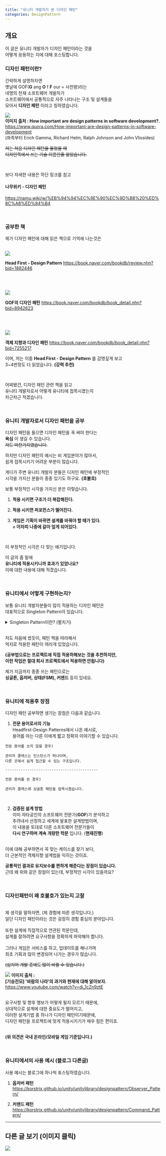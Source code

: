 ```yaml
---
title: "유니티 개발자가 본 디자인 패턴"
categories: DesignPattern
---
```


## 개요
이 글은 유니티 개발자가 디자인 패턴이라는 것을 <br>
어떻게 응용하는 지에 대해 포스팅합니다. <br>

### 디자인 패턴이란?
간략하게 설명하자면 <br>
옛날에 GOF(**G** ang **O** f **F** our = 사천왕)라는 <br>
네명의 천재 소프트웨어 개발자가 <br>
소프트웨어에서 공통적으로 자주 나타나는 구조 및 설계들을 <br>
모아서 **디자인 패턴** 이라고 칭하였습니다.

![](https://github.com/KorStrix/korstrix.github.io/blob/master/_images/GOF.png?raw=true) <br>
**이미지 출처 :  How important are design patterns in software development?.** <br>
https://www.quora.com/How-important-are-design-patterns-in-software-development <br>
(좌측부터 Erich Gamma, Richard Helm, Ralph Johnson and John Vlissides) <br>

~~저는 처음 디자인 패턴을 들었을 때<br>
디자인쪽에서 쓰는 기술 이름인줄 알았습니다.~~ <br>

<br>

보다 자세한 내용은 하단 링크를 참고 <br>

#### 나무위키 - 디자인 패턴
https://namu.wiki/w/%EB%94%94%EC%9E%90%EC%9D%B8%20%ED%8C%A8%ED%84%B4

<br>

### 공부한 책
제가 디자인 패턴에 대해 읽은 책으로 기억에 나는것은 <br>
<br>

![](https://github.com/KorStrix/korstrix.github.io/blob/master/_images/%EC%B1%85_Headfirst%20-%20%EB%94%94%EC%9E%90%EC%9D%B8%ED%8C%A8%ED%84%B4.png?raw=true)

**Head First - Design Pattern**
https://book.naver.com/bookdb/review.nhn?bid=1882446

<br>
<br>

![](https://github.com/KorStrix/korstrix.github.io/blob/master/_images/%EC%B1%85_GoF%EC%9D%98%20%EB%94%94%EC%9E%90%EC%9D%B8%ED%8C%A8%ED%84%B4.png?raw=true)

**GOF의 디자인 패턴**
https://book.naver.com/bookdb/book_detail.nhn?bid=8942623

<br>
<br>

![](https://github.com/KorStrix/korstrix.github.io/blob/master/_images/%EC%B1%85_%EA%B0%9D%EC%B2%B4%EC%A7%80%ED%96%A5%EA%B3%BC%20%EB%94%94%EC%9E%90%EC%9D%B8%ED%8C%A8%ED%84%B4.png?raw=true)

**객체 지향과 디자인 패턴**
https://book.naver.com/bookdb/book_detail.nhn?bid=7255217

이며, 저는 이중 **Head First - Design Pattern** 를 감명깊게 보고 <br>
3~4번정도 더 읽었습니다. **(강력 추천)**

<br>

어찌됐건, 디자인 패턴 관련 책을 읽고 <br>
유니티 개발자로서 어떻게 유니티에 접목시켰는지 <br>
차근차근 적겠습니다.

<br>

### 유니티 개발자로서 디자인 패턴을 공부
디자인 패턴을 들으면 디자인 패턴을 꼭 써야 한다는 <br>
**욕심** 이 생길 수 있습니다. <br>
~~저도 마찬가지였습니다.~~ <br>

하지만 디자인 패턴의 예시는 비 게임분야가 많아서, <br>
쉽게 접목시키기 어려운 부분이 많습니다. <br>

게다가 주변 유니티 개발자 분들은 디자인 패턴에 부정적인 <br>
시각을 가지신 분들이 종종 있기도 하구요. **(호불호)** <br>

보통 부정적인 시각을 가지신 분은 이렇습니다. <br>

1. **적용 시키면 구조가 더 복잡해진다.**

2. **적용 시키면 퍼포먼스가 떨어진다.**

3. **게임은 기획이 바뀌면 설계를 바꿔야 할 때가 있다.** <br>
    **= 어차피 나중에 갈아 엎게 되어있다.** <br>

<br>

이 부정적인 시각은 다 맞는 얘기입니다. <br>

이 글의 좀 밑에 <br>
**유니티에 적용시키니까 효과가 있었나요?** <br>
이에 대한 내용에 대해 적겠습니다.

<br>

### 유니티에서 어떻게 구현하는지?

보통 유니티 개발자분들이 많이 적용하는 디자인 패턴은 <br>
대표적으로 Singleton Pattern이 있습니다. <br>


<details>
<summary>Singleton Pattern이란? (펼치기)</summary>
<div markdown="1">

---

싱글톤은 이름으로 알 수 있듯이 프로그램에 인스턴스가 하나만 <br>
있도록 보장되있는 객체입니다.

<br>
보통 유니티에서는 Manager 객체를 만들 때 사용합니다. <br>

<br>
저 역시 디자인 패턴을 모른 상태에서 싱글톤 패턴을 먼저 배우고 <br>
구현했던 경험이 있네요.

---

</div>
</details>

<br>

저도 처음에 썼듯이, 패턴 책을 따라해서 <br>
억지로 적용한 패턴이 여러개 있었습니다. <br>

**(공부법으로는 프로젝트에 직접 적용하해보는 것을 추천하지만,**  <br>
**이런 작업은 절대 회사 프로젝트에서 적용하면 안됩니다)** <br>

제가 지금까지 종종 쓰는 패턴으로는 <br>
**싱글톤, 옵저버, 상태(FSM), 커맨드** 등이 있네요. <br>

<br>

### 유니티에 적용후 장점

디자인 패턴 공부하면 생기는 장점은 다음과 같습니다.
1. **전문 용어로서의 기능** <br>
Headfirst-Design Patterns에서 나온 예시로, <br>
용어를 아는 다른 이에게 짧고 정확히 이야기할 수 있습니다. <br>

```
전문 용어를 쓰지 않을 경우)

관리자 클래스는 인스턴스가 하나이며,
다른 곳에서 쉽게 접근할 수 있는 구조입니다.

------------------------------------------

전문 용어를 쓴 경우)

관리자 클래스에 싱글톤 패턴을 접목시켰습니다.
```

<br>

2. **검증된 설계 방법** <br>
이미 자타공인의 소프트웨어 전문가(**GOF**)가 분석하고<br>
추려내서 선정하고 세계에 발표한 설계방법이며, <br>
이 내용을 토대로 다른 소프트웨어 전문가들이 <br>
 **다시 연구하며 계속 개량한 학문** 입니다. (**현재진행**) <br>
<br>
이에 대해 공부하면서 꼭 맞는 케이스를 찾기 보다, <br>
더 근본적인 객체지향 설계법을 익히는 것이죠.

<br>

**공통적인 결과로 유지보수를 편하게 해준다는 장점이 있습니다.** <br>
근데 왜 위와 같은 장점이 있는데, 부정적인 시각이 있을까요? <br>

<br>

### 디자인패턴이 왜 호불호가 있는지 고찰

<br>
제 생각을 말하자면, (제 경험에 따른 생각입니다.) <br>
일단 디자인 패턴이라는 것은 굉장히 경험 중심의 분야입니다. <br>

<br>
또한 설계에 직접적으로 연관된 학문인데, <br>
설계를 잘하려면 요구사항을 정확하게 파악해야 합니다. <br>

<br>
그러나 게임은 서비스를 하고, 업데이트를 해나가며 <br>
최초 기획과 많이 변경되어 나가는 경우가 많습니다.<br>

~~(심지어 개발 중에도 많이 바뀔 수 있습니다.)~~

![](https://github.com/KorStrix/korstrix.github.io/blob/master/_images/%EB%B0%94%EB%9E%8C%EC%9D%98%EB%82%98%EB%9D%BC_%EB%AA%A8%EC%95%84%EC%9A%94.png?raw=true)
**이미지 출처 : <br>
[기승전모] '바람의 나라'의 과거와 현재에 대해 알아보자.** <br>
https://www.youtube.com/watch?v=di_1cZn9ztE

<br>
요구사항 및 향후 행보가 어떻게 될지 모르기 때문에, <br>
상대적으로 설계에 대한 중요도가 떨어지고, <br>
이러한 설계기법 중 하나가 디자인 패턴이기때문에, <br>
디자인 패턴을 프로젝트에 맞게 적용시키기가 매우 힘든 편이죠. <br>

<br>

**(위 의견은 국내 온라인/모바일 게임 기준입니다.)**

<br>

### 유니티에서의 사용 예시 (블로그 다른글)

사용 예시는 블로그에 하나씩 포스팅하였습니다.

1. **옵저버 패턴**
https://korstrix.github.io/unity/unitylibrary/designpattern/Observer_Pattern/

2. **커맨드 패턴**
https://korstrix.github.io/unity/unitylibrary/designpattern/Command_Pattern/

---
## 다른 글 보기 (이미지 클릭)
[![](https://github.com/KorStrix/korstrix.github.io/blob/master/_images/Index_Preview.png?raw=true)](https://korstrix.github.io/index/Index/)
